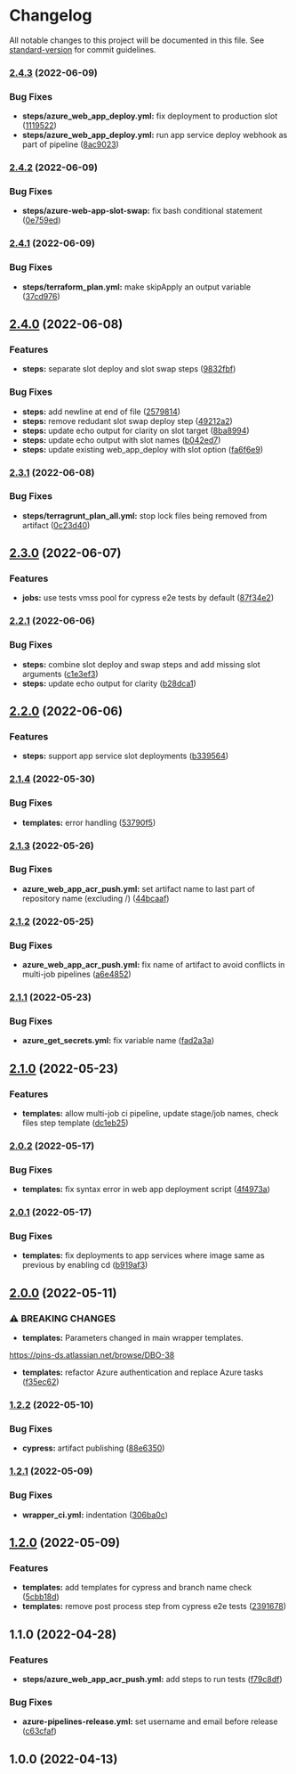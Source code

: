 # Changelog

All notable changes to this project will be documented in this file. See [standard-version](https://github.com/conventional-changelog/standard-version) for commit guidelines.

### [2.4.3](https://github.com/Planning-Inspectorate/common-pipeline-templates/compare/release/2.4.2...release/2.4.3) (2022-06-09)


### Bug Fixes

* **steps/azure_web_app_deploy.yml:** fix deployment to production slot ([1119522](https://github.com/Planning-Inspectorate/common-pipeline-templates/commit/11195227a86b1d4528208382d76d276a58948e90))
* **steps/azure_web_app_deploy.yml:** run app service deploy webhook as part of pipeline ([8ac9023](https://github.com/Planning-Inspectorate/common-pipeline-templates/commit/8ac9023c77085276b47409d8cd33f0dc4d90dfa2))

### [2.4.2](https://github.com/Planning-Inspectorate/common-pipeline-templates/compare/release/2.4.1...release/2.4.2) (2022-06-09)


### Bug Fixes

* **steps/azure-web-app-slot-swap:** fix bash conditional statement ([0e759ed](https://github.com/Planning-Inspectorate/common-pipeline-templates/commit/0e759ed4bd081e22cea2310eb8bb29f2f014b115))

### [2.4.1](https://github.com/Planning-Inspectorate/common-pipeline-templates/compare/release/2.4.0...release/2.4.1) (2022-06-09)


### Bug Fixes

* **steps/terraform_plan.yml:** make skipApply an output variable ([37cd976](https://github.com/Planning-Inspectorate/common-pipeline-templates/commit/37cd9766c3900c5fe2bad0c728f09d6dd5802f4e))

## [2.4.0](https://github.com/Planning-Inspectorate/common-pipeline-templates/compare/release/2.3.1...release/2.4.0) (2022-06-08)


### Features

* **steps:** separate slot deploy and slot swap steps ([9832fbf](https://github.com/Planning-Inspectorate/common-pipeline-templates/commit/9832fbf5933fd0204f9baa759796b3fc01988198))


### Bug Fixes

* **steps:** add newline at end of file ([2579814](https://github.com/Planning-Inspectorate/common-pipeline-templates/commit/2579814397104163c9d129af2e3a9e1e54e328eb))
* **steps:** remove redudant slot swap deploy step ([49212a2](https://github.com/Planning-Inspectorate/common-pipeline-templates/commit/49212a29faf19fd52745f33e569c07cb1c142e41))
* **steps:** update echo output for clarity on slot target ([8ba8994](https://github.com/Planning-Inspectorate/common-pipeline-templates/commit/8ba89949d5d6ac11d7e2ae1ff90898987962ffe5))
* **steps:** update echo output with slot names ([b042ed7](https://github.com/Planning-Inspectorate/common-pipeline-templates/commit/b042ed7cb0bd2e0bd5b9ca75d55c4dad6051de62))
* **steps:** update existing web_app_deploy with slot option ([fa6f6e9](https://github.com/Planning-Inspectorate/common-pipeline-templates/commit/fa6f6e9c0c67e2d2217b5c3b4897500f020d6052))

### [2.3.1](https://github.com/Planning-Inspectorate/common-pipeline-templates/compare/release/2.3.0...release/2.3.1) (2022-06-08)


### Bug Fixes

* **steps/terragrunt_plan_all.yml:** stop lock files being removed from artifact ([0c23d40](https://github.com/Planning-Inspectorate/common-pipeline-templates/commit/0c23d40cbc2288ded3af67ed136c0da16970d122))

## [2.3.0](https://github.com/Planning-Inspectorate/common-pipeline-templates/compare/release/2.2.1...release/2.3.0) (2022-06-07)


### Features

* **jobs:** use tests vmss pool for cypress e2e tests by default ([87f34e2](https://github.com/Planning-Inspectorate/common-pipeline-templates/commit/87f34e234e0f02ae23b5a325fcade97e29dc129e))

### [2.2.1](https://github.com/Planning-Inspectorate/common-pipeline-templates/compare/release/2.2.0...release/2.2.1) (2022-06-06)


### Bug Fixes

* **steps:** combine slot deploy and swap steps and add missing slot arguments ([c1e3ef3](https://github.com/Planning-Inspectorate/common-pipeline-templates/commit/c1e3ef3a2fa9b2d94b1beaefaf38944e60b3dd78))
* **steps:** update echo output for clarity ([b28dca1](https://github.com/Planning-Inspectorate/common-pipeline-templates/commit/b28dca1ddf2869cf63700b93da51488211a2d502))

## [2.2.0](https://github.com/Planning-Inspectorate/common-pipeline-templates/compare/release/2.1.4...release/2.2.0) (2022-06-06)


### Features

* **steps:** support app service slot deployments ([b339564](https://github.com/Planning-Inspectorate/common-pipeline-templates/commit/b3395646d3f072f6f03741ff1b2f9e0ce515133b))

### [2.1.4](https://github.com/Planning-Inspectorate/common-pipeline-templates/compare/release/2.1.3...release/2.1.4) (2022-05-30)


### Bug Fixes

* **templates:** error handling ([53790f5](https://github.com/Planning-Inspectorate/common-pipeline-templates/commit/53790f5dfb0e04d5f95029a6f07eda29764ad78a))

### [2.1.3](https://github.com/Planning-Inspectorate/common-pipeline-templates/compare/release/2.1.2...release/2.1.3) (2022-05-26)


### Bug Fixes

* **azure_web_app_acr_push.yml:** set artifact name to last part of repository name (excluding /) ([44bcaaf](https://github.com/Planning-Inspectorate/common-pipeline-templates/commit/44bcaaf71b9d329bf93f5536c42c4c03db9a85c1))

### [2.1.2](https://github.com/Planning-Inspectorate/common-pipeline-templates/compare/release/2.1.1...release/2.1.2) (2022-05-25)


### Bug Fixes

* **azure_web_app_acr_push.yml:** fix name of artifact to avoid conflicts in multi-job pipelines ([a6e4852](https://github.com/Planning-Inspectorate/common-pipeline-templates/commit/a6e48525144afccadfb3467e98684630689e19ae))

### [2.1.1](https://github.com/Planning-Inspectorate/common-pipeline-templates/compare/release/2.1.0...release/2.1.1) (2022-05-23)


### Bug Fixes

* **azure_get_secrets.yml:** fix variable name ([fad2a3a](https://github.com/Planning-Inspectorate/common-pipeline-templates/commit/fad2a3a82043d1d3f70e8609f2332e6c79e0cb87))

## [2.1.0](https://github.com/Planning-Inspectorate/common-pipeline-templates/compare/release/2.0.2...release/2.1.0) (2022-05-23)


### Features

* **templates:** allow multi-job ci pipeline, update stage/job names, check files step template ([dc1eb25](https://github.com/Planning-Inspectorate/common-pipeline-templates/commit/dc1eb256b3630dc98b4f156e8f9e9e7790abb9fa))

### [2.0.2](https://github.com/Planning-Inspectorate/common-pipeline-templates/compare/release/2.0.1...release/2.0.2) (2022-05-17)


### Bug Fixes

* **templates:** fix syntax error in web app deployment script ([4f4973a](https://github.com/Planning-Inspectorate/common-pipeline-templates/commit/4f4973aa312f57da777136a691f81d27a7189054))

### [2.0.1](https://github.com/Planning-Inspectorate/common-pipeline-templates/compare/release/2.0.0...release/2.0.1) (2022-05-17)


### Bug Fixes

* **templates:** fix deployments to app services where image same as previous by enabling cd ([b919af3](https://github.com/Planning-Inspectorate/common-pipeline-templates/commit/b919af3fd0e6a6296e44e8e0a5ca6ea42b085ac9))

## [2.0.0](https://github.com/Planning-Inspectorate/common-pipeline-templates/compare/release/1.2.2...release/2.0.0) (2022-05-11)


### ⚠ BREAKING CHANGES

* **templates:** Parameters changed in main wrapper templates.

https://pins-ds.atlassian.net/browse/DBO-38

* **templates:** refactor Azure authentication and replace Azure tasks ([f35ec62](https://github.com/Planning-Inspectorate/common-pipeline-templates/commit/f35ec62f312df5bbd02b5635e11d174795264a23))

### [1.2.2](https://github.com/Planning-Inspectorate/common-pipeline-templates/compare/release/1.2.1...release/1.2.2) (2022-05-10)


### Bug Fixes

* **cypress:** artifact publishing ([88e6350](https://github.com/Planning-Inspectorate/common-pipeline-templates/commit/88e6350e5ce3e3de09e456ff0012092f1e4862de))

### [1.2.1](https://github.com/Planning-Inspectorate/common-pipeline-templates/compare/release/1.2.0...release/1.2.1) (2022-05-09)


### Bug Fixes

* **wrapper_ci.yml:** indentation ([306ba0c](https://github.com/Planning-Inspectorate/common-pipeline-templates/commit/306ba0cb1eecf6d104327aa078288d2e1990c83e))

## [1.2.0](https://github.com/Planning-Inspectorate/common-pipeline-templates/compare/release/1.1.0...release/1.2.0) (2022-05-09)


### Features

* **templates:** add templates for cypress and branch name check ([5cbb18d](https://github.com/Planning-Inspectorate/common-pipeline-templates/commit/5cbb18d83f16e3d1a8b9b9ef2a257635419006c4))
* **templates:** remove post process step from cypress e2e tests ([2391678](https://github.com/Planning-Inspectorate/common-pipeline-templates/commit/2391678bf420ec3a916f9ee87c4548ba8b2a06bb))

## 1.1.0 (2022-04-28)


### Features

* **steps/azure_web_app_acr_push.yml:** add steps to run tests ([f79c8df](https://github.com/Planning-Inspectorate/common-pipeline-templates/commit/f79c8dfa2f826a646e4728c5aa0762daa5a9432d))


### Bug Fixes

* **azure-pipelines-release.yml:** set username and email before release ([c63cfaf](https://github.com/Planning-Inspectorate/common-pipeline-templates/commit/c63cfaff245a63887ac3534b4bb4fdbaffa46414))

## 1.0.0 (2022-04-13)
